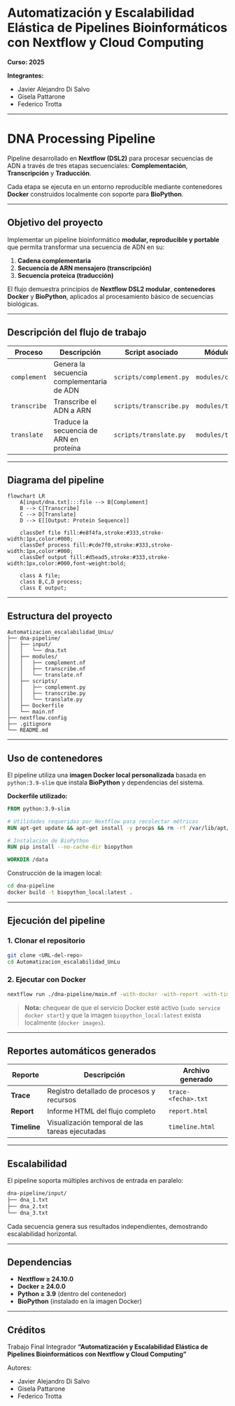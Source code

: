 # Automatización y Escalabilidad Elástica de Pipelines Bioinformáticos con Nextflow y Cloud Computing

**Curso: 2025**

**Integrantes:**

* Javier Alejandro Di Salvo
* Gisela Pattarone
* Federico Trotta

---

# DNA Processing Pipeline

Pipeline desarrollado en **Nextflow (DSL2)** para procesar secuencias de ADN a través de tres etapas secuenciales:
**Complementación**, **Transcripción** y **Traducción**.

Cada etapa se ejecuta en un entorno reproducible mediante contenedores **Docker** construidos localmente con soporte para **BioPython**.

---

## Objetivo del proyecto

Implementar un pipeline bioinformático **modular, reproducible y portable** que permita transformar una secuencia de ADN en su:

1. **Cadena complementaria**
2. **Secuencia de ARN mensajero (transcripción)**
3. **Secuencia proteica (traducción)**

El flujo demuestra principios de **Nextflow DSL2 modular**, **contenedores Docker** y **BioPython**, aplicados al procesamiento básico de secuencias biológicas.

---

## Descripción del flujo de trabajo

| Proceso      | Descripción                               | Script asociado         | Módulo Nextflow         | Entrada                | Salida                |
| ------------ | ----------------------------------------- | ----------------------- | ----------------------- | ---------------------- | --------------------- |
| `complement` | Genera la secuencia complementaria de ADN | `scripts/complement.py` | `modules/complement.nf` | `input/dna.txt`        | Cadena complementaria |
| `transcribe` | Transcribe el ADN a ARN                   | `scripts/transcribe.py` | `modules/transcribe.nf` | Output de `complement` | Cadena de ARN         |
| `translate`  | Traduce la secuencia de ARN en proteína   | `scripts/translate.py`  | `modules/translate.nf`  | Output de `transcribe` | Secuencia proteica    |

---

## Diagrama del pipeline

```mermaid
flowchart LR
    A[input/dna.txt]:::file --> B[Complement]
    B --> C[Transcribe]
    C --> D[Translate]
    D --> E[[Output: Protein Sequence]]

    classDef file fill:#e8f4fa,stroke:#333,stroke-width:1px,color:#000;
    classDef process fill:#cde7f0,stroke:#333,stroke-width:1px,color:#000;
    classDef output fill:#d5ead5,stroke:#333,stroke-width:1px,color:#000,font-weight:bold;

    class A file;
    class B,C,D process;
    class E output;
```

---

## Estructura del proyecto

```
Automatizacion_escalabilidad_UnLu/
├── dna-pipeline/
│   ├── input/
│   │   └── dna.txt
│   ├── modules/
│   │   ├── complement.nf
│   │   ├── transcribe.nf
│   │   └── translate.nf
│   ├── scripts/
│   │   ├── complement.py
│   │   ├── transcribe.py
│   │   └── translate.py
│   ├── Dockerfile
│   └── main.nf
├── nextflow.config
├── .gitignore
└── README.md
```

---

## Uso de contenedores

El pipeline utiliza una **imagen Docker local personalizada** basada en `python:3.9-slim` que instala **BioPython** y dependencias del sistema.

**Dockerfile utilizado:**

```dockerfile
FROM python:3.9-slim

# Utilidades requeridas por Nextflow para recolectar métricas
RUN apt-get update && apt-get install -y procps && rm -rf /var/lib/apt/lists/*

# Instalación de BioPython
RUN pip install --no-cache-dir biopython

WORKDIR /data
```

Construcción de la imagen local:

```bash
cd dna-pipeline
docker build -t biopython_local:latest .
```

---

## Ejecución del pipeline

### 1. Clonar el repositorio

```bash
git clone <URL-del-repo>
cd Automatizacion_escalabilidad_UnLu
```

### 2. Ejecutar con Docker

```bash
nextflow run ./dna-pipeline/main.nf -with-docker -with-report -with-timeline -with-trace
```

> **Nota:** chequear de que el servicio Docker esté activo (`sudo service docker start`)
> y que la imagen `biopython_local:latest` exista localmente (`docker images`).

---

## Reportes automáticos generados

| Reporte      | Descripción                                     | Archivo generado    |
| ------------ | ----------------------------------------------- | ------------------- |
| **Trace**    | Registro detallado de procesos y recursos       | `trace-<fecha>.txt` |
| **Report**   | Informe HTML del flujo completo                 | `report.html`       |
| **Timeline** | Visualización temporal de las tareas ejecutadas | `timeline.html`     |

---

## Escalabilidad

El pipeline soporta múltiples archivos de entrada en paralelo:

```bash
dna-pipeline/input/
├── dna_1.txt
├── dna_2.txt
└── dna_3.txt
```

Cada secuencia genera sus resultados independientes, demostrando escalabilidad horizontal.

---

## Dependencias

* **Nextflow ≥ 24.10.0**
* **Docker ≥ 24.0.0**
* **Python ≥ 3.9** (dentro del contenedor)
* **BioPython** (instalado en la imagen Docker)

---

## Créditos

Trabajo Final Integrador
**“Automatización y Escalabilidad Elástica de Pipelines Bioinformáticos con Nextflow y Cloud Computing”**

Autores:

* Javier Alejandro Di Salvo
* Gisela Pattarone
* Federico Trotta
